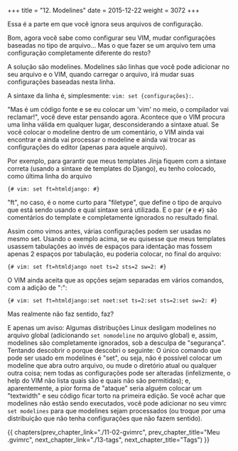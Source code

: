 +++
title = "12. Modelines"
date = 2015-12-22
weight = 3072
+++

Essa é a parte em que você ignora seus arquivos de configuração.

<!-- more -->

Bom, agora você sabe como configurar seu VIM, mudar configurações baseadas no
tipo de arquivo... Mas o que fazer se um arquivo tem uma configuração
completamente diferente do resto?

A solução são modelines. Modelines são linhas que você pode adicionar no seu
arquivo e o VIM, quando carregar o arquivo, irá mudar suas configurações
baseadas nesta linha.

A sintaxe da linha é, simplesmente: `vim: set {configurações}:`.

"Mas é um código fonte e se eu colocar um 'vim' no meio, o compilador vai
reclamar!", você deve estar pensando agora. Acontece que o VIM procura uma linha
válida em qualquer lugar, desconsiderando a sintaxe atual. Se você colocar o
modeline dentro de um comentário, o VIM ainda vai encontrar e ainda vai
processar o modeline e ainda vai trocar as configurações do editor (apenas para
aquele arquivo).

Por exemplo, para garantir que meus templates Jinja fiquem com a sintaxe
correta (usando a sintaxe de templates do Django), eu tenho colocado, como
última linha do arquivo

```django
{# vim: set ft=htmldjango: #}
```

"ft", no caso, é o nome curto para "filetype", que define o tipo de arquivo que
está sendo usando e qual sintaxe será utilizada. E o par `{#` e `#}` são
comentários do template e completamente ignorados no resultado final.

Assim como vimos antes, várias configurações podem ser usadas no mesmo set.
Usando o exemplo acima, se eu quisesse que meus templates usassem tabulações ao
invés de espaços para identação mas fossem apenas 2 espaços por tabulação, eu
poderia colocar, no final do arquivo:

```django
{# vim: set ft=htmldjango noet ts=2 sts=2 sw=2: #}
```

O VIM ainda aceita que as opções sejam separadas em vários comandos, com a
adição de ":":

```django
{# vim: set ft=htmldjango:set noet:set ts=2:set sts=2:set sw=2: #}
```

Mas realmente não faz sentido, faz?

E apenas um aviso: Algumas distribuções Linux desligam modelines no arquivo
global (adicionando `set nomodeline` no arquivo global) e, assim, modelines são
completamente ignorados, sob a desculpa de "segurança".  Tentando descobrir o
porque descobri o seguinte: O único comando que pode ser usado em modelines é
"set", ou seja, não é possível colocar um modeline que abra outro arquivo, ou
mude o diretório atual ou qualquer outra coisa; nem todas as configurações pode
ser alteradas (infelizmente, o help do VIM não lista quais são e quais não são
permitidas); e, aparentemente, a pior forma de "ataque" seria alguém colocar um
"textwidth" e seu código ficar torto na primeira edição. Se você achar que
modelines não estão sendo executados, você pode adicionar no seu vimrc `set
modelines` para que modelines sejam processados (ou troque por uma distribuição
que não tenha configurações que não fazem sentido).

{{ chapters(prev_chapter_link="./11-02-gvimrc", prev_chapter_title="Meu .gvimrc", next_chapter_link="./13-tags", next_chapter_title="Tags") }}

